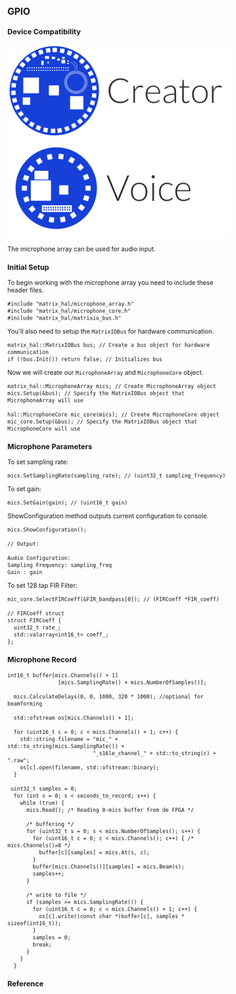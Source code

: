 <h2 style="padding-top:0">GPIO</h2>

### Device Compatibility
<img class="creator-compatibility-icon" src="../../img/creator-icon.svg">
<img class="voice-compatibility-icon" src="../../img/voice-icon.svg">

The microphone array can be used for audio input.


### Initial Setup

To begin working with the microphone array you need to include these header files.

```language-cpp
#include "matrix_hal/microphone_array.h"
#include "matrix_hal/microphone_core.h"
#include "matrix_hal/matrixio_bus.h"
```

You'll also need to setup the `MatrixIOBus` for hardware communication.

```language-cpp
matrix_hal::MatrixIOBus bus; // Create a bus object for hardware communication
if (!bus.Init()) return false; // Initializes bus
```

Now we will create our `MicrophoneArray` and `MicrophoneCore` object.

```language-cpp
matrix_hal::MicrophoneArray mics; // Create MicrophoneArray object
mics.Setup(&bus); // Specify the MatrixIOBus object that MicrophoneArray will use

hal::MicrophoneCore mic_core(mics); // Create MicrophoneCore object
mic_core.Setup(&bus); // Specify the MatrixIOBus object that MicrophoneCore will use
```

### Microphone Parameters

To set sampling rate:

```language-cpp
mics.SetSamplingRate(sampling_rate); // (uint32_t sampling_frequency)
```

To set gain:

```language-cpp
mics.SetGain(gain); // (uint16_t gain)
```

ShowConfiguration method outputs current configuration to console.

```language-cpp
mics.ShowConfiguration();

// Output:

Audio Configuration:
Sampling Frequency: sampling_freq
Gain : gain
```

To set 128 tap FIR Filter:

```language-cpp
mic_core.SelectFIRCoeff(&FIR_bandpass[0]); // (FIRCoeff *FIR_coeff)

// FIRCoeff struct
struct FIRCoeff {
  uint32_t rate_;
  std::valarray<int16_t> coeff_;
};
```

### Microphone Record

```language-cpp
int16_t buffer[mics.Channels() + 1]
                [mics.SamplingRate() + mics.NumberOfSamples()];

  mics.CalculateDelays(0, 0, 1000, 320 * 1000); //optional for beamforming

  std::ofstream os[mics.Channels() + 1];

  for (uint16_t c = 0; c < mics.Channels() + 1; c++) {
    std::string filename = "mic_" + std::to_string(mics.SamplingRate()) +
                           "_s16le_channel_" + std::to_string(c) + ".raw";
    os[c].open(filename, std::ofstream::binary);
  }

 uint32_t samples = 0;
  for (int s = 0; s < seconds_to_record; s++) {
    while (true) {
      mics.Read(); /* Reading 8-mics buffer from de FPGA */

      /* buffering */
      for (uint32_t s = 0; s < mics.NumberOfSamples(); s++) {
        for (uint16_t c = 0; c < mics.Channels(); c++) { /* mics.Channels()=8 */
          buffer[c][samples] = mics.At(s, c);
        }
        buffer[mics.Channels()][samples] = mics.Beam(s);
        samples++;
      }

      /* write to file */
      if (samples >= mics.SamplingRate()) {
        for (uint16_t c = 0; c < mics.Channels() + 1; c++) {
          os[c].write((const char *)buffer[c], samples * sizeof(int16_t));
        }
        samples = 0;
        break;
      }
    }
  }
```

### Reference
